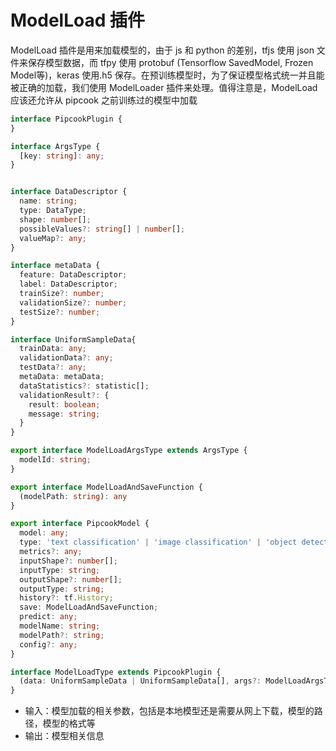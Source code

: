 # ModelLoad 插件

ModelLoad 插件是用来加载模型的，由于 js 和 python 的差别，tfjs 使用 json 文件来保存模型数据，而 tfpy 使用 protobuf (Tensorflow SavedModel, Frozen Model等)，keras 使用.h5 保存。在预训练模型时，为了保证模型格式统一并且能被正确的加载，我们使用 ModelLoader 插件来处理。值得注意是，ModelLoad 应该还允许从 pipcook 之前训练过的模型中加载

```typescript
interface PipcookPlugin {
}

interface ArgsType {
  [key: string]: any;
}


interface DataDescriptor {
  name: string;
  type: DataType;
  shape: number[];
  possibleValues?: string[] | number[];
  valueMap?: any;
}

interface metaData {
  feature: DataDescriptor;
  label: DataDescriptor;
  trainSize?: number;
  validationSize?: number;
  testSize?: number;
}

interface UniformSampleData{
  trainData: any;
  validationData?: any;
  testData?: any;
  metaData: metaData;
  dataStatistics?: statistic[];
  validationResult?: {
    result: boolean;
    message: string;
  }
}

export interface ModelLoadArgsType extends ArgsType {
  modelId: string;
}

export interface ModelLoadAndSaveFunction {
  (modelPath: string): any
}

export interface PipcookModel {
  model: any;
  type: 'text classification' | 'image classification' | 'object detection';
  metrics?: any;
  inputShape?: number[];
  inputType: string;
  outputShape?: number[];
  outputType: string;
  history?: tf.History;
  save: ModelLoadAndSaveFunction;
  predict: any;
  modelName: string;
  modelPath?: string;
  config?: any;
}

interface ModelLoadType extends PipcookPlugin {
  (data: UniformSampleData | UniformSampleData[], args?: ModelLoadArgsType): Promise<PipcookModel>
}

```

- 输入：模型加载的相关参数，包括是本地模型还是需要从网上下载，模型的路径，模型的格式等
- 输出：模型相关信息
